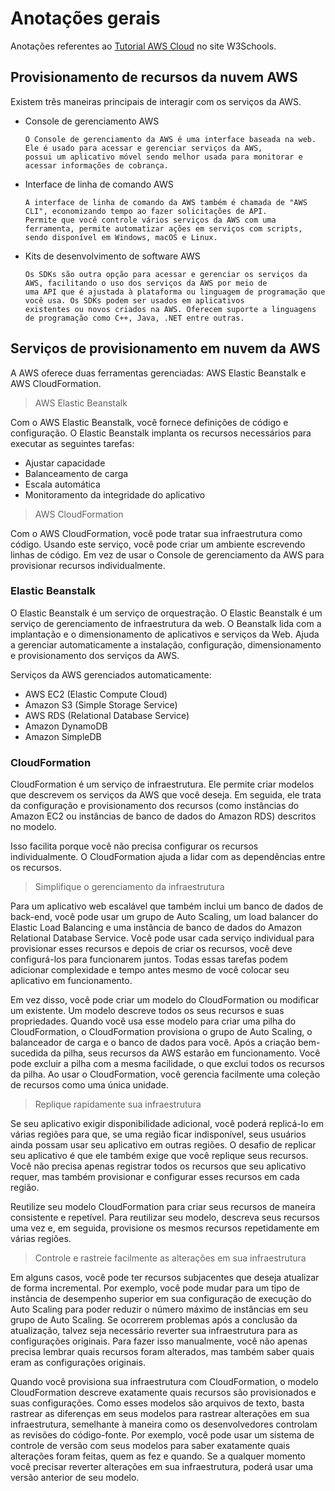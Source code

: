 # Anotações gerais

Anotações referentes ao [Tutorial AWS Cloud](https://my-learning.w3schools.com/tutorial/aws) no site W3Schools.

## Provisionamento de recursos da nuvem AWS

Existem três maneiras principais de interagir com os serviços da AWS.

- Console de gerenciamento AWS

      O Console de gerenciamento da AWS é uma interface baseada na web. Ele é usado para acessar e gerenciar serviços da AWS,
      possui um aplicativo móvel sendo melhor usada para monitorar e acessar informações de cobrança.

- Interface de linha de comando AWS

      A interface de linha de comando da AWS também é chamada de "AWS CLI", economizando tempo ao fazer solicitações de API.
      Permite que você controle vários serviços da AWS com uma ferramenta, permite automatizar ações em serviços com scripts,
      sendo disponível em Windows, macOS e Linux.

- Kits de desenvolvimento de software AWS

      Os SDKs são outra opção para acessar e gerenciar os serviços da AWS, facilitando o uso dos serviços da AWS por meio de
      uma API que é ajustada à plataforma ou linguagem de programação que você usa. Os SDKs podem ser usados em aplicativos
      existentes ou novos criados na AWS. Oferecem suporte a linguagens de programação como C++, Java, .NET entre outras.

## Serviços de provisionamento em nuvem da AWS

A AWS oferece duas ferramentas gerenciadas: AWS Elastic Beanstalk e AWS CloudFormation.

> AWS Elastic Beanstalk

Com o AWS Elastic Beanstalk, você fornece definições de código e configuração. O Elastic Beanstalk implanta os recursos necessários para executar as seguintes tarefas:

- Ajustar capacidade
- Balanceamento de carga
- Escala automática
- Monitoramento da integridade do aplicativo

> AWS CloudFormation

Com o AWS CloudFormation, você pode tratar sua infraestrutura como código. Usando este serviço, você pode criar um ambiente escrevendo linhas de código. Em vez de usar o Console de gerenciamento da AWS para provisionar recursos individualmente.

### Elastic Beanstalk

O Elastic Beanstalk é um serviço de orquestração. O Elastic Beanstalk é um serviço de gerenciamento de infraestrutura da web. O Beanstalk lida com a implantação e o dimensionamento de aplicativos e serviços da Web. Ajuda a gerenciar automaticamente a instalação, configuração, dimensionamento e provisionamento dos serviços da AWS.

Serviços da AWS gerenciados automaticamente: 

- AWS EC2 (Elastic Compute Cloud)
- Amazon S3 (Simple Storage Service)
- AWS RDS (Relational Database Service)
- Amazon DynamoDB
- Amazon SimpleDB

### CloudFormation

CloudFormation é um serviço de infraestrutura. Ele permite criar modelos que descrevem os serviços da AWS que você deseja. Em seguida, ele trata da configuração e provisionamento dos recursos (como instâncias do Amazon EC2 ou instâncias de banco de dados do Amazon RDS) descritos no modelo.

Isso facilita porque você não precisa configurar os recursos individualmente. O CloudFormation ajuda a lidar com as dependências entre os recursos.

> Simplifique o gerenciamento da infraestrutura

Para um aplicativo web escalável que também inclui um banco de dados de back-end, você pode usar um grupo de Auto Scaling, um load balancer do Elastic Load Balancing e uma instância de banco de dados do Amazon Relational Database Service. Você pode usar cada serviço individual para provisionar esses recursos e depois de criar os recursos, você deve configurá-los para funcionarem juntos. Todas essas tarefas podem adicionar complexidade e tempo antes mesmo de você colocar seu aplicativo em funcionamento.

Em vez disso, você pode criar um modelo do CloudFormation ou modificar um existente. Um modelo descreve todos os seus recursos e suas propriedades. Quando você usa esse modelo para criar uma pilha do CloudFormation, o CloudFormation provisiona o grupo de Auto Scaling, o balanceador de carga e o banco de dados para você. Após a criação bem-sucedida da pilha, seus recursos da AWS estarão em funcionamento. Você pode excluir a pilha com a mesma facilidade, o que exclui todos os recursos da pilha. Ao usar o CloudFormation, você gerencia facilmente uma coleção de recursos como uma única unidade.

> Replique rapidamente sua infraestrutura

Se seu aplicativo exigir disponibilidade adicional, você poderá replicá-lo em várias regiões para que, se uma região ficar indisponível, seus usuários ainda possam usar seu aplicativo em outras regiões. O desafio de replicar seu aplicativo é que ele também exige que você replique seus recursos. Você não precisa apenas registrar todos os recursos que seu aplicativo requer, mas também provisionar e configurar esses recursos em cada região.

Reutilize seu modelo CloudFormation para criar seus recursos de maneira consistente e repetível. Para reutilizar seu modelo, descreva seus recursos uma vez e, em seguida, provisione os mesmos recursos repetidamente em várias regiões.

> Controle e rastreie facilmente as alterações em sua infraestrutura

Em alguns casos, você pode ter recursos subjacentes que deseja atualizar de forma incremental. Por exemplo, você pode mudar para um tipo de instância de desempenho superior em sua configuração de execução do Auto Scaling para poder reduzir o número máximo de instâncias em seu grupo de Auto Scaling. Se ocorrerem problemas após a conclusão da atualização, talvez seja necessário reverter sua infraestrutura para as configurações originais. Para fazer isso manualmente, você não apenas precisa lembrar quais recursos foram alterados, mas também saber quais eram as configurações originais.

Quando você provisiona sua infraestrutura com CloudFormation, o modelo CloudFormation descreve exatamente quais recursos são provisionados e suas configurações. Como esses modelos são arquivos de texto, basta rastrear as diferenças em seus modelos para rastrear alterações em sua infraestrutura, semelhante à maneira como os desenvolvedores controlam as revisões do código-fonte. Por exemplo, você pode usar um sistema de controle de versão com seus modelos para saber exatamente quais alterações foram feitas, quem as fez e quando. Se a qualquer momento você precisar reverter alterações em sua infraestrutura, poderá usar uma versão anterior de seu modelo.
